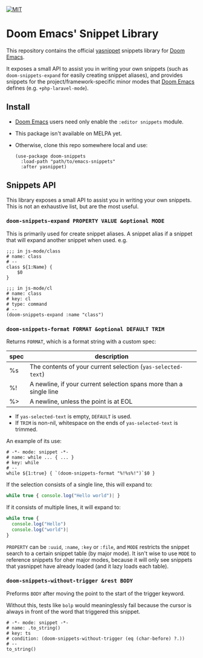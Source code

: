 [![MIT](https://img.shields.io/badge/license-MIT-green.svg)](./LICENSE)

# Doom Emacs' Snippet Library

This repository contains the official [yasnippet] snippets library for [Doom
Emacs].

It exposes a small API to assist you in writing your own snippets (such as
`doom-snippets-expand` for easily creating snippet aliases), and provides
snippets for the project/framework-specific minor modes that [Doom Emacs]
defines (e.g. `+php-laravel-mode`).


## Install

+ [Doom Emacs] users need only enable the `:editor snippets` module.
+ This package isn't available on MELPA yet.
+ Otherwise, clone this repo somewhere local and use:

  ``` emacs-lisp
  (use-package doom-snippets
    :load-path "path/to/emacs-snippets"
    :after yasnippet)
  ```


## Snippets API
This library exposes a small API to assist you in writing your own snippets.
This is not an exhaustive list, but are the most useful.

### `doom-snippets-expand PROPERTY VALUE &optional MODE`

This is primarily used for create snippet aliases. A snippet alias if a snippet
that will expand another snippet when used. e.g.

```emacs-lisp
;;; in js-mode/class
# name: class
# --
class ${1:Name} {
    $0
}

;;; in js-mode/cl
# name: class
# key: cl
# type: command
# --
(doom-snippets-expand :name "class")
```

### `doom-snippets-format FORMAT &optional DEFAULT TRIM`

Returns `FORMAT`, which is a format string with a custom spec:

| spec | description                                                        |
|------|--------------------------------------------------------------------|
| %s   | The contents of your current selection (`yas-selected-text`)       |
| %!   | A newline, if your current selection spans more than a single line |
| %>   | A newline, unless the point is at EOL                              |

+ If `yas-selected-text` is empty, `DEFAULT` is used.
+ If `TRIM` is non-nil, whitespace on the ends of `yas-selected-text` is
  trimmed.
  
An example of its use:

```text
# -*- mode: snippet -*-
# name: while ... { ... }
# key: while
# --
while ${1:true} { `(doom-snippets-format "%!%s%!")`$0 }
```

If the selection consists of a single line, this will expand to:

``` javascript
while true { console.log("Hello world")| }
```

If it consists of multiple lines, it will expand to:

``` javascript
while true { 
  console.log("Hello")
  console.log("world")| 
}
```

`PROPERTY` can be `:uuid`, `:name`, `:key` or `:file`, and `MODE` restricts the
snippet search to a certain snippet table (by major mode). It isn't wise to use
`MODE` to reference snippets for oher major modes, because it will only see
snippets that yasnippet have already loaded (and it lazy loads each table).

### `doom-snippets-without-trigger &rest BODY`

Preforms `BODY` after moving the point to the start of the trigger keyword.

Without this, tests like `bolp` would meaninglessly fail because the cursor is
always in front of the word that triggered this snippet.

``` text
# -*- mode: snippet -*-
# name: .to_string()
# key: ts
# condition: (doom-snippets-without-trigger (eq (char-before) ?.))
# --
to_string()
```


[yasnippet]: https://github.com/capitaomorte/yasnippet
[Doom Emacs]: https://github.com/hlissner/doom-emacs